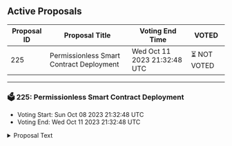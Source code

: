 ## Active Proposals

| Proposal ID | Proposal Title | Voting End Time | VOTED |
|-------------|----------------|-----------------|-------|
| 225 | Permissionless Smart Contract Deployment | Wed Oct 11 2023 21:32:48 UTC | ⏳ NOT VOTED |

---

### 🗳 225: Permissionless Smart Contract Deployment
- Voting Start: Sun Oct 08 2023 21:32:48 UTC
- Voting End: Wed Oct 11 2023 21:32:48 UTC

<details>
<summary>Proposal Text</summary>
 
This proposal aims to make the Stargaze network permissionless for smart contract deployment...
</details>
